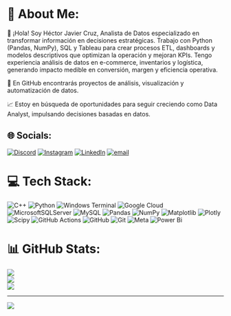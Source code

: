 # 💫 About Me:
👋 ¡Hola! Soy Héctor Javier Cruz, Analista de Datos especializado en transformar información en decisiones estratégicas.
Trabajo con Python (Pandas, NumPy), SQL y Tableau para crear procesos ETL, dashboards y modelos descriptivos que optimizan la operación y mejoran KPIs.
Tengo experiencia análisis de datos en e-commerce, inventarios y logística, generando impacto medible en conversión, margen y eficiencia operativa.

🚀 En GitHub encontrarás proyectos de análisis, visualización y automatización de datos.

📈 Estoy en búsqueda de oportunidades para seguir creciendo como Data Analyst, impulsando decisiones basadas en datos.

## 🌐 Socials:
[![Discord](https://img.shields.io/badge/Discord-%237289DA.svg?logo=discord&logoColor=white)](https://discord.gg/gfella07) [![Instagram](https://img.shields.io/badge/Instagram-%23E4405F.svg?logo=Instagram&logoColor=white)](https://instagram.com/javier.cruz.07) [![LinkedIn](https://img.shields.io/badge/LinkedIn-%230077B5.svg?logo=linkedin&logoColor=white)](https://linkedin.com/in/www.linkedin.com/in/javier-cruz-hjc2727) [![email](https://img.shields.io/badge/Email-D14836?logo=gmail&logoColor=white)](mailto:javier.cruz.j27@gmail.com) 

# 💻 Tech Stack:
![C++](https://img.shields.io/badge/c++-%2300599C.svg?style=for-the-badge&logo=c%2B%2B&logoColor=white) ![Python](https://img.shields.io/badge/python-3670A0?style=for-the-badge&logo=python&logoColor=ffdd54) ![Windows Terminal](https://img.shields.io/badge/Windows%20Terminal-%234D4D4D.svg?style=for-the-badge&logo=windows-terminal&logoColor=white) ![Google Cloud](https://img.shields.io/badge/GoogleCloud-%234285F4.svg?style=for-the-badge&logo=google-cloud&logoColor=white) ![MicrosoftSQLServer](https://img.shields.io/badge/Microsoft%20SQL%20Server-CC2927?style=for-the-badge&logo=microsoft%20sql%20server&logoColor=white) ![MySQL](https://img.shields.io/badge/mysql-4479A1.svg?style=for-the-badge&logo=mysql&logoColor=white) ![Pandas](https://img.shields.io/badge/pandas-%23150458.svg?style=for-the-badge&logo=pandas&logoColor=white) ![NumPy](https://img.shields.io/badge/numpy-%23013243.svg?style=for-the-badge&logo=numpy&logoColor=white) ![Matplotlib](https://img.shields.io/badge/Matplotlib-%23ffffff.svg?style=for-the-badge&logo=Matplotlib&logoColor=black) ![Plotly](https://img.shields.io/badge/Plotly-%233F4F75.svg?style=for-the-badge&logo=plotly&logoColor=white) ![Scipy](https://img.shields.io/badge/SciPy-%230C55A5.svg?style=for-the-badge&logo=scipy&logoColor=%white) ![GitHub Actions](https://img.shields.io/badge/github%20actions-%232671E5.svg?style=for-the-badge&logo=githubactions&logoColor=white) ![GitHub](https://img.shields.io/badge/github-%23121011.svg?style=for-the-badge&logo=github&logoColor=white) ![Git](https://img.shields.io/badge/git-%23F05033.svg?style=for-the-badge&logo=git&logoColor=white) ![Meta](https://img.shields.io/badge/Meta-%230467DF.svg?style=for-the-badge&logo=Meta&logoColor=white) ![Power Bi](https://img.shields.io/badge/power_bi-F2C811?style=for-the-badge&logo=powerbi&logoColor=black)
# 📊 GitHub Stats:
![](https://github-readme-stats.vercel.app/api?username=Javiercruz07&theme=blue_navy&hide_border=false&include_all_commits=true&count_private=true)<br/>
![](https://nirzak-streak-stats.vercel.app/?user=Javiercruz07&theme=blue_navy&hide_border=false)<br/>
![](https://github-readme-stats.vercel.app/api/top-langs/?username=Javiercruz07&theme=blue_navy&hide_border=false&include_all_commits=true&count_private=true&layout=compact)

---
[![](https://visitcount.itsvg.in/api?id=Javiercruz07&icon=1&color=1)](https://visitcount.itsvg.in)

<!-- Proudly created with GPRM ( https://gprm.itsvg.in ) -->
